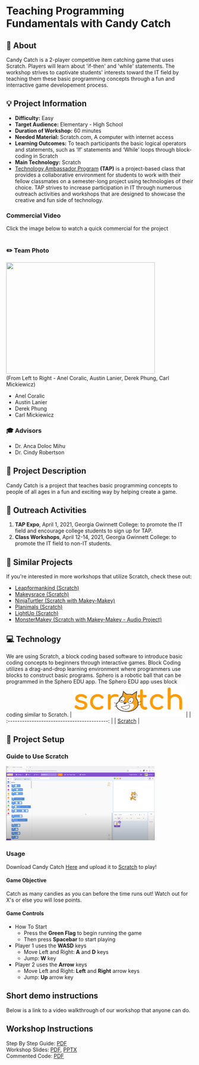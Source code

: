 # Teaching Programming Fundamentals with Candy Catch
## :loudspeaker: About

Candy Catch is a 2-player competitive item catching game that uses Scratch. Players will learn about 'if-then' and 'while' statements.
The workshop strives to captivate students' interests toward the IT field by teaching them these basic programming concepts through a fun and interractive game developement process. 



## :bulb: Project Information 
* <b>Difficulty:</b> Easy
* <b>Target Audience:</b> Elementary - High School
* <b>Duration of Workshop:</b> 60 minutes
* <b>Needed Material:</b> Scratch.com, A computer with internet access
* <b> Learning Outcomes:</b> To teach participants the basic logical operators and statements, such as ‘If’ statements and ‘While’ loops through block-coding in Scratch
* <b>Main Technology:</b> Scratch 
* [Technology Ambassador Program](https://tapggc.org/) <b>(TAP)</b> is a project-based class that provides a collaborative environment for students to work with their fellow classmates on a semester-long project using technologies of their choice. TAP strives to increase participation in IT through numerous outreach activities and workshops that are designed to showcase the creative and fun side of technology.
 ### Commercial Video 
Click the image below to watch a quick commercial for the project <br> <br>


### :pencil2: Team Photo
<img src="https://user-images.githubusercontent.com/79066007/116934103-7f5bd880-ac32-11eb-8bfb-fc42d3e68ebb.png" width="400" height="300"> <br>
(From Left to Right - Anel Coralic, Austin Lanier, Derek Phung, Carl Mickiewicz)
* Anel Coralic
* Austin Lanier
* Derek Phung
* Carl Mickiewicz
### :mortar_board: Advisors
* Dr. Anca Doloc Mihu
* Dr. Cindy Robertson

## :page_with_curl: Project Description
Candy Catch is a project that teaches basic programming concepts to people of all ages in a fun and exciting way by helping create a game. 

## :open_hands: Outreach Activities
1. <b>TAP Expo</b>, April 1, 2021, Georgia Gwinnett College: to promote the IT field and encourage college students to sign up for TAP.
2. <b>Class Workshops</b>, April 12-14, 2021, Georgia Gwinnett College: to promote the IT field to non-IT students.

## :mag_right: Similar Projects
If you're interested in more workshops that utilize Scratch, check these out:
* [Leapformankind (Scratch)](https://github.com/TAP-GGC/leapformankind)
* [Makeysrace (Scratch)](https://github.com/TAP-GGC/makeysrace)
* [NinjaTurtler (Scratch with Makey-Makey)](https://github.com/TAP-GGC/NinjaTurtles)
* [Planimals (Scratch)](https://github.com/TAP-GGC/planimals)
* [LightUp (Scratch)](https://github.com/TAP-GGC/LightUp-Teaching-Programming-Basics-with-Scratch)
* [MonsterMakey (Scratch with Makey-Makey - Audio Project)](https://github.com/TAP-GGC/MonsterMakey)

## :computer: Technology
We are using Scratch, a block coding based software to introduce basic coding concepts to beginners through interactive games. Block Coding utilizes a drag-and-drop learning environment where programmers use blocks to construct basic programs.
Sphero is a robotic ball that can be programmed in the Sphero EDU app. The Sphero EDU app uses block coding similar to Scratch. 
| <img src="media/Scratch_02.png" width="300"> |
| :------------------------------------------: | 
| [Scratch](https://scratch.mit.edu/) | 

 

## :candy: Project Setup

### Guide to Use Scratch
[<img src= "media/ScratchGuideThumbnail.png" width="400" height="200">](https://www.youtube.com/watch?v=v-GUbj7DMEE&list=PLTElqUEQXcpgx3EqxAWPbeGb6dNMnoSGX&index=5)

### Usage

Download Candy Catch [Here](resources/CandyCatch.sb3) and upload it to [Scratch](https://scratch.mit.edu/projects/editor/?tutorial=getStarted) to play! 

#### Game Objective
Catch as many candies as you can before the time runs out! Watch out for X's or else you will lose points.

#### Game Controls
* How To Start
  * Press the **Green Flag** to begin running the game
  * Then press **Spacebar** to start playing
* Player 1 uses the **WASD** keys
  * Move Left and Right: **A** and **D** keys
  * Jump: **W** key
* Player 2 uses the **Arrow** keys
  * Move Left and Right: **Left** and **Right** arrow keys
  * Jump: **Up** arrow key

## Short demo instructions
Below is a link to a video walkthrough of our workshop that anyone can do. <br>

## Workshop Instructions
Step By Step Guide: [PDF](documents/CandyCatch_step_by_step.pdf) <br>
Workshop Slides: [PDF](documents/Teaching%20Programming%20Fundamentals%20with%20Candy%20Catch%20Game.pdf), [PPTX](documents/Teaching%20Programming%20Fundamentals%20with%20Candy%20Catch%20Game.pptx)<br>
Commented Code: [PDF](documents/TeachingProgrammingFundamentalswithCandyCatchCommentedCode.pdf) <br>
